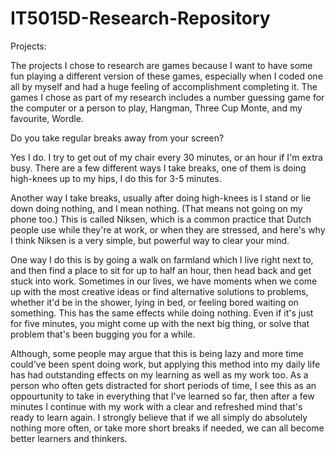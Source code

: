 # IT5015D-Research-Repository


Projects:

The projects I chose to research are games because I want to have some fun playing a different version of these games, especially when I coded one all by myself and had a huge feeling of accomplishment completing it.
The games I chose as part of my research includes a number guessing game for the computer or a person to play, Hangman, Three Cup Monte, and my favourite, Wordle.







Do you take regular breaks away from your screen?

Yes I do. I try to get out of my chair every 30 minutes, or an hour if I'm extra busy. There are a few different ways I take breaks, one of them is doing high-knees up to my hips, I do this for 3-5 minutes.


Another way I take breaks, usually after doing high-knees is I stand or lie down doing nothing, and I mean nothing. (That means not going on my phone too.) This is called Niksen, which is a common practice that Dutch people use while they're at work, or when they are stressed, and here's why I think Niksen is a very simple, but powerful way to clear your mind. 

One way I do this is by going a walk on farmland which I live right next to, and then find a place to sit for up to half an hour, then head back and get stuck into work. Sometimes in our lives, we have moments when we come up with the most creative ideas or find alternative solutions to problems, whether it'd be in the shower, lying in bed, or feeling bored waiting on something. This has the same effects while doing nothing. Even if it's just for five minutes, you might come up with the next big thing, or solve that problem that's been bugging you for a while. 

Although, some people may argue that this is being lazy and more time could've been spent doing work, but applying this method into my daily life has had outstanding effects on my learning as well as my work too. As a person who often gets distracted for short periods of time, I see this as an oppourtunity to take in everything that I've learned so far, then after a few minutes I continue with my work with a clear and refreshed mind that's ready to learn again. I strongly believe that if we all simply do absolutely nothing more often, or take more short breaks if needed, we can all become better learners and thinkers.

